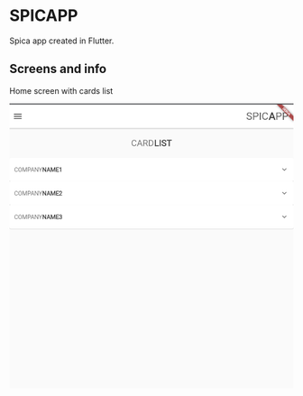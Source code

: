 # SPICAPP

Spica app created in Flutter.

## Screens and info

Home screen with cards list

![alt text](lib\screenshots\HomeScreen.png?raw=true "Home Screen")
